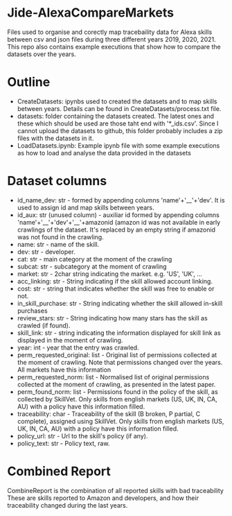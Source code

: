 # Jide-AlexaCompareMarkets
Files used to organise and corectly map tracebaility data for Alexa skills between csv and json files during three different years 2019, 2020, 2021. This repo also contains example executions that show how to compare the datasets over the years.

# Outline
<ul>
  <li>CreateDatasets: ipynbs used to created the datasets and to map skills between years. Details can be found in CreateDatasets/process.txt file.</li>
  <li>datasets: folder containing the datasets created. The latest ones and these which should be used are those taht end with '*_ids.csv'. Since I cannot upload the datasets to github, this folder probably includes a zip files with the datasets in it.</li>
  <li>LoadDatasets.ipynb: Example ipynb file with some example executions as how to load and analyse the data provided in the datasets</li>
</ul>

# Dataset columns
<ul>
  <li>id_name_dev: str - formed by appending columns 'name'+'__'+'dev'. It is used to assign id and map skills between years.</li> 
  <li>id_aux: str (unused column) - auxiliar id formed by appending columns 'name'+'__'+'dev'+'__'+amazonid (amazon id was not available in early crawlings of the dataset. It's replaced by an empty string if amazonid was not found in the crawling. </li>
  <li>name: str - name of the skill.</li> 
  <li>dev: str - developer.</li>
  <li>cat: str - main category at the moment of the crawling</li>
  <li>subcat: str - subcategory at the moment of crawling</li>
  <li>market: str - 2char string indicating the market. e.g. 'US', 'UK', ...</li>
  <li>acc_linking: str - String indicating if the skill allowed account linking. </li>
  <li>cost: str - string that indicates whether the skill was free to enable or not.</li>
  <li>in_skill_purchase: str - String indicating whether the skill allowed in-skill purchases </li>
  
  <li>review_stars: str - String indicating how many stars has the skill as crawled (if found). </li>
  <li>skill_link: str - string indicating the information displayed for skill link as displayed in the moment of crawling.</li>
  <li>year: int - year that the entry was crawled.</li>
  <li>perm_requested_original: list<str> - Original list of permissions collected at the moment of crawling. Note that permissions changed over the years. All markets have this information </li>
  <li>perm_requested_norm: list<str> - Normalised list of original permissions collected at the moment of crawling, as presented in the latest paper.</li>
  <li>perm_found_norm: list<str> - Permissions found in the policy of the skill, as collected by SkillVet. Only skills from english markets (US, UK, IN, CA, AU) with a policy have this information filled.</li>
  <li>traceability: char - Traceability of the skill (B broken, P partial, C complete), assigned using SkillVet. Only skills from english markets (US, UK, IN, CA, AU) with a policy have this information filled.</li>
  <li>policy_url: str - Url to the skill's policy (if any).</li>
  <li>policy_text: str - Policy text, raw.</li> 
</ul>

# Combined Report
CombineReport is the combination of all reported skills with bad traceability
These are skills reported to Amazon and developers, and how their traceability changed during the last years.

